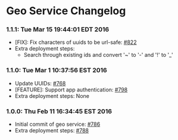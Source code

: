 # Geo Service Changelog

### 1.1.1: Tue Mar 15 19:44:01 EDT 2016
* [FIX]: Fix characters of uuids to be url-safe: [#822](https://github.com/cinema6/cwrx/pull/822)
* Extra deployment steps:
    * Search through existing ids and convert '~' to '-' and '!' to '_'

### 1.1.0: Tue Mar  1 10:37:56 EST 2016
* Update UUIDs: [#768](https://github.com/cinema6/cwrx/issues/768)
* [FEATURE]: Support app authentication: [#798](https://github.com/cinema6/cwrx/pull/798)
* Extra deployment steps: None

### 1.0.0: Thu Feb 11 16:34:45 EST 2016
* Initial commit of geo service: [#786](https://github.com/cinema6/cwrx/issues/786)
* Extra deployment steps: [#788](https://github.com/cinema6/cwrx/issues/788)

